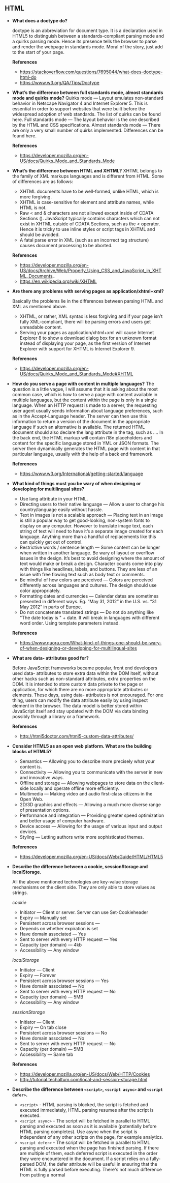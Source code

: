 ## HTML

* **What does a doctype do?**

  doctype is an abbreviation for document type. It is a declaration used in HTML5 to distinguish between a standards-compliant parsing mode and a quirks parsing mode. Hence its presence tells the browser to parse and render the webpage in standards mode.
  Moral of the story, just add <!DOCTYPE html> to the start of your page.

  **References**
  * https://stackoverflow.com/questions/7695044/what-does-doctype-html-do
  * https://www.w3.org/QA/Tips/Doctype
  
* **What’s the difference between full standards mode, almost standards mode and quirks mode?**
  Quirks mode — Layout emulates non-standard behavior in Netscape Navigator 4 and Internet Explorer 5. This is essential in order to support websites that were built before the widespread adoption of web standards. The list of quirks can be found here.
  Full standards mode — The layout behavior is the one described by the HTML and CSS specifications.
  Almost standards mode — There are only a very small number of quirks implemented. Differences can be found here.
  
  **References**
  * https://developer.mozilla.org/en-US/docs/Quirks_Mode_and_Standards_Mode
  
* **What’s the difference between HTML and XHTML?**
  XHTML belongs to the family of XML markups languages and is different from HTML. Some of differences are as follows:
  
  * XHTML documents have to be well-formed, unlike HTML, which is more forgiving.
  * XHTML is case-sensitive for element and attribute names, while HTML is not.
  * Raw < and & characters are not allowed except inside of CDATA Sections (<![CDATA[ ... ]]>). JavaScript typically contains characters which can not exist in XHTML outside of CDATA Sections, such as the < operator. Hence it is tricky to use inline styles or script tags in XHTML and should be avoided.
  * A fatal parse error in XML (such as an incorrect tag structure) causes document processing to be aborted.
  
  **References**
  * https://developer.mozilla.org/en-US/docs/Archive/Web/Properly_Using_CSS_and_JavaScript_in_XHTML_Documents_
  * https://en.wikipedia.org/wiki/XHTML
  
* **Are there any problems with serving pages as application/xhtml+xml?**

  Basically the problems lie in the differences between parsing HTML and XML as mentioned above.
  
  * XHTML, or rather, XML syntax is less forgiving and if your page isn’t fully XML-compliant, there will be parsing errors and users get unreadable content.
  * Serving your pages as application/xhtml+xml will cause Internet Explorer 8 to show a download dialog box for an unknown format instead of displaying your page, as the first version of Internet Explorer with support for XHTML is Internet Explorer 9.
  
  **References**
  * https://developer.mozilla.org/en-US/docs/Quirks_Mode_and_Standards_Mode#XHTML
  
* **How do you serve a page with content in multiple languages?**
  The question is a little vague, I will assume that it is asking about the most common case, which is how to serve a page with content available in multiple languages, but the content within the page is only in a single language.
  When an HTTP request is made to a server, the requesting user agent usually sends information about language preferences, such as in the Accept-Language header. The server can then use this information to return a version of the document in the appropriate language if such an alternative is available. The returned HTML document should also declare the lang attribute in the <html> tag, such as <html lang="en">...</html>.
  In the back end, the HTML markup will contain i18n placeholders and content for the specific language stored in YML or JSON formats. The server then dynamically generates the HTML page with content in that particular language, usually with the help of a back end framework.
  
  **References**
  * https://www.w3.org/International/getting-started/language
  
* **What kind of things must you be wary of when designing or developing for multilingual sites?**

  * Use lang attribute in your HTML.
  * Directing users to their native language — Allow a user to change his country/language easily without hassle.
  * Text in images is not a scalable approach — Placing text in an image is still a popular way to get good-looking, non-system fonts to display on any computer. However to translate image text, each string of text will need to have it’s a separate image created for each language. Anything more than a handful of replacements like this can quickly get out of control.
  * Restrictive words / sentence length — Some content can be longer when written in another language. Be wary of layout or overflow issues in the design. It’s best to avoid designing where the amount of text would make or break a design. Character counts come into play with things like headlines, labels, and buttons. They are less of an issue with free flowing text such as body text or comments.
  * Be mindful of how colors are perceived — Colors are perceived differently across languages and cultures. The design should use color appropriately.
  * Formatting dates and currencies — Calendar dates are sometimes presented in different ways. Eg. “May 31, 2012” in the U.S. vs. “31 May 2012” in parts of Europe.
  * Do not concatenate translated strings — Do not do anything like "The date today is " + date. It will break in languages with different word order. Using template parameters instead.
  
  **References**
  * https://www.quora.com/What-kind-of-things-one-should-be-wary-of-when-designing-or-developing-for-multilingual-sites
  
* **What are data- attributes good for?**

  Before JavaScript frameworks became popular, front end developers used data- attributes to store extra data within the DOM itself, without other hacks such as non-standard attributes, extra properties on the DOM. It is intended to store custom data private to the page or application, for which there are no more appropriate attributes or elements.
  These days, using data- attributes is not encouraged. For one thing, users can modify the data attribute easily by using inspect element in the browser. The data model is better stored within JavaScript itself and stay updated with the DOM via data binding possibly through a library or a framework.
  
  **References**
  * http://html5doctor.com/html5-custom-data-attributes/
  
* **Consider HTML5 as an open web platform. What are the building blocks of HTML5?**

  * Semantics — Allowing you to describe more precisely what your content is.
  * Connectivity — Allowing you to communicate with the server in new and innovative ways.
  * Offline and storage — Allowing webpages to store data on the client-side locally and operate offline more efficiently.
  * Multimedia — Making video and audio first-class citizens in the Open Web.
  * 2D/3D graphics and effects — Allowing a much more diverse range of presentation options.
  * Performance and integration — Providing greater speed optimization and better usage of computer hardware.
  * Device access — Allowing for the usage of various input and output devices.
  * Styling — Letting authors write more sophisticated themes.
  
  **References**
  * https://developer.mozilla.org/en-US/docs/Web/Guide/HTML/HTML5
  
* **Describe the difference between a cookie, sessionStorage and localStorage.**

  All the above mentioned technologies are key-value storage mechanisms on the client side. They are only able to store values as strings.
  
  *cookie*
  * Initiator — Client or server. Server can use Set-Cookieheader
  * Expiry — Manually set
  * Persistent across browser sessions — 
  * Depends on whether expiration is set
  * Have domain associated — Yes
  * Sent to server with every HTTP request — Yes
  * Capacity (per domain) — 4kb
  * Accessibility — Any window
  
  *localStorage*
  * Initiator — Client
  * Expiry — Forever
  * Persistent across browser sessions — Yes
  * Have domain associated — No
  * Sent to server with every HTTP request — No
  * Capacity (per domain) — 5MB
  * Accessibility — Any window
  
  *sessionStorage*
  * Initiator — Client
  * Expiry — On tab close
  * Persistent across browser sessions — No
  * Have domain associated — No
  * Sent to server with every HTTP request — No
  * Capacity (per domain) — 5MB
  * Accessibility — Same tab
  
  
  **References**
  * https://developer.mozilla.org/en-US/docs/Web/HTTP/Cookies
  * http://tutorial.techaltum.com/local-and-session-storage.html


* **Describe the difference between `<script>`, `<script async>` and `<script defer>`.**
  * `<script>` - HTML parsing is blocked, the script is fetched and executed immediately, HTML parsing resumes after the script is executed.
  * `<script async>` - The script will be fetched in parallel to HTML parsing and executed as soon as it is available (potentially before HTML parsing completes). Use async when the script is independent of any other scripts on the page, for example analytics.
  * `<script defer>` - The script will be fetched in parallel to HTML parsing and executed when the page has finished parsing. If there are multiple of them, each deferred script is executed in the order they were encoun­tered in the document. If a script relies on a fully-parsed DOM, the defer attribute will be useful in ensuring that the HTML is fully parsed before executing. There's not much difference from putting a normal <script> at the end of <body>. A deferred script must not contain document.write.
  
  **References**
  * http://www.growingwiththeweb.com/2014/02/async-vs-defer-attributes.html
  * https://stackoverflow.com/questions/10808109/script-tag-async-defer
  * https://bitsofco.de/async-vs-defer/
  Note: The async and defer attrib­utes are ignored for scripts that have no src attribute.
  
* **Why is it generally a good idea to position CSS `<link>`s between `<head></head>` and JS `<script>`s just before `</body>`? Do you know any exceptions?**
  
    Placing `<link>`s in the `<head>`— Putting `<link>`s in the head is part of the specification. Besides that, placing at the top allows the page to render progressively which improves user experience. The problem with putting stylesheets near the bottom of the document is that it prohibits progressive rendering in many browsers, including Internet Explorer. Some browsers block rendering to avoid having to repaint elements of the page if their styles change. The user is stuck viewing a blank white page. It prevents the flash of unstyled contents.
  
   Placing `<scripts>`s just before `</body>` — `<script>`s block HTML parsing while they are being downloaded and executed. Downloading the scripts at the bottom will allow the HTML to be parsed and displayed to the user first.

   An exception for positioning of <script>s at the bottom is when your script contains document.write(), but these days it's not a good practice to use document.write(). Also, placing <script>s at the bottom means that the browser cannot start downloading the scripts until the entire document is parsed. One possible workaround is to put `<script>`in the `<head>` and use the defer attribute.
  
    **References**
    * https://developer.yahoo.com/performance/rules.html#css_top
   
* **What is progressive rendering?**

  Progressive rendering is the name given to techniques used to improve performance of a webpage (in particular, improve perceived load time) to render content for display as quickly as possible.
  
  It used to be much more prevalent in the days before broadband internet but it is still useful in modern development as mobile data connections are becoming increasingly popular (and unreliable)!
  
  Examples of such techniques:
  
  * Lazy loading of images — Images on the page are not loaded all at once. JavaScript will be used to load an image when the user scrolls into the part of the page that displays the image.
  * Prioritizing visible content (or above-the-fold rendering) — Include only the minimum CSS/content/scripts necessary for the amount of page that would be rendered in the users browser first to display as quickly as possible, you can then use deferred scripts or listen for the DOMContentLoaded/load event to load in other resources and content.
  * Async HTML fragments — Flushing parts of the HTML to the browser as the page is constructed on the back end. More details on the technique can be found here.
  
  **References**
  * https://stackoverflow.com/questions/33651166/what-is-progressive-rendering
  * http://www.ebaytechblog.com/2014/12/08/async-fragments-rediscovering-progressive-html-rendering-with-marko/
  
* **Have you used different HTML templating languages before?**

  Yes, Jade, ERB, Slim, Handlebars, Jinja, Liquid, just to name a few. In my opinion, they are more or less the same and provide similar functionality of escaping content and helpful filters for manipulating the data to be displayed. Most templating engines will also allow you to inject your own filters in the event you need custom processing before display.
  
* **What is the purpose of the alt attribute on images?**

  The `alt` attribute provides alternative information for an image if a user cannot view it. The `alt` attribute should be used to describe any images except those which only serve a decorative purpose, in which case it should be left empty.

  **Good to hear**
  * Decorative images should have an empty alt attribute.

  * Web crawlers use alt tags to understand image content, so they are considered important for Search Engine Optimization (SEO).

  * Put the . at the end of alt tag to improve accessibility.
  
* **Can a web page contain multiple `<header>` elements? What about `<footer>` elements?**
  
    Yes to both. The W3 documents state that the tags represent the header(`<header>`) and footer(`<footer>`) areas of their nearest ancestor "section". So not only can the page `<body>` contain a header and a footer, but so can every `<article>` and `<section>` element.

  **Good to hear**
    * W3 recommends having as many as you want, but only 1 of each for each "section" of your page, i.e. body, section etc.
W3 recommends having as many as you want, but only 1 of each for each "section" of your page, i.e. body, section etc.

* **Briefly describe the correct usage of the following HTML5 semantic elements: `<header>`, `<article>`,`<section>`, `<footer>`**
  
  * `<header>` is used to contain introductory and navigational information about a section of the page. This can include the section heading, the author’s name, time and date of publication, table of contents, or other navigational information.

  * `<article>` is meant to house a self-contained composition that can logically be independently recreated outside of the page without losing its meaning. Individual blog posts or news stories are good examples.

  * `<section>` is a flexible container for holding content that shares a common informational theme or purpose.

  * `<footer>` is used to hold information that should appear at the end of a section of content and contain additional information about the section. Author’s name, copyright information, and related links are typical examples of such content.

  **Good to hear**
  * Other semantic elements are <form> and <table>
